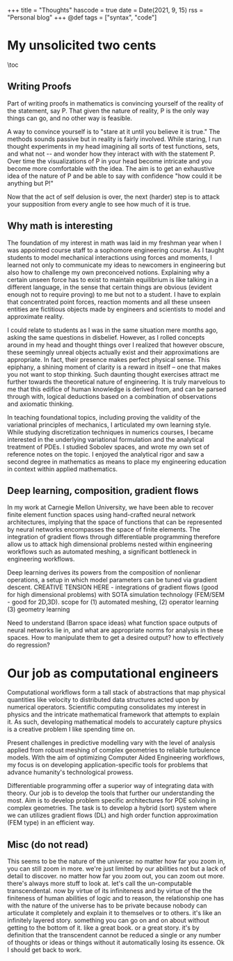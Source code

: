 
+++
title = "Thoughts"
hascode = true
date = Date(2021, 9, 15)
rss = "Personal blog"
+++
@def tags = ["syntax", "code"]

# My unsolicited two cents

\toc

## Writing Proofs
Part of writing proofs in mathematics is convincing yourself of the reality of the statement, say P. That given the nature of reality, P is the only way things can go, and no other way is feasible.

A way to convince yourself is to "stare at it until you believe it is true." The methods sounds passive but in reality is fairly involved. While staring, I run thought experiments in my head imagining all sorts of test functions, sets, and what not -- and wonder how they interact with with the statement P. Over time the visualizations of P in your head become intricate and you become more comfortable with the idea. The aim is to get an exhaustive idea of the nature of P and be able to say with confidence "how could it be anything but P!"

Now that the act of self delusion is over, the next (harder) step is to attack your supposition from every angle to see how much of it is true.

## Why math is interesting
The foundation of my interest in math was laid in my freshman year when I was appointed course staff to a sophomore engineering course. As I taught students to model mechanical interactions using forces and moments, I learned not only to communicate my ideas to newcomers in engineering but also how to challenge my own preconceived notions. Explaining why a certain unseen force has to exist to maintain equilibrium is like talking in a different language, in the sense that certain things are obvious (evident enough not to require proving) to me but not to a student. I have to explain that concentrated point forces, reaction moments and all these unseen entities are fictitious objects made by engineers and scientists to model and approximate reality.

I could relate to students as I was in the same situation mere months ago, asking the same questions in disbelief. However, as I rolled concepts around in my head and thought things over I realized that however obscure, these seemingly unreal objects actually exist and their approximations are appropriate. In fact, their presence makes perfect physical sense. This epiphany, a shining moment of clarity is a reward in itself – one that makes you not want to stop thinking. Such daunting thought exercises attract me further towards the theoretical nature of engineering. It is truly marvelous to me that this edifice of human knowledge is derived from, and can be parsed through with, logical deductions based on a combination of observations and axiomatic thinking.

In teaching foundational topics, including proving the validity of the variational principles of mechanics, I articulated my own learning style. While studying discretization techniques in numerics courses, I became interested in the underlying variational formulation and the analytical treatment of PDEs. I studied Sobolev spaces, and wrote my own set of reference notes on the topic. I enjoyed the analytical rigor and saw a second degree in mathematics as means to place my engineering education in context within applied mathematics.

## Deep learning, composition, gradient flows
In my work at Carnegie Mellon University, we have been able to recover finite element function spaces using hand-crafted neural network architectures, implying that the space of functions that can be represented by neural networks encompasses the space of finite elements. The integration of gradient flows through differentiable programming therefore allow us to attack high dimensional problems nested within engineering workflows such as automated meshing, a significant bottleneck in engineering workflows.

Deep learning derives its powers from the composition of nonlienar operations, a setup in which model parameters can be tuned via gradient descent. CREATIVE TENSION HERE - integrations of gradient flows (good for high dimensional problems) with SOTA simulation technology (FEM/SEM - good for 2D,3D). scope for (1) automated meshing, (2) operator learning (3) geometry learning

Need to understand (Barron space ideas) what function space outputs of neural networks lie in, and what are appropriate norms for analysis in these spaces. How to manipulate them to get a desired output? how to effectively do regression?

# Our job as computational engineers

Computational workflows form a tall stack of abstractions that map physical quantities like velocity to distributed data structures acted upon by numerical operators. Scientific computing consolidates my interest in physics and the intricate mathematical framework that attempts to explain it. As such, developing mathematical models to accurately capture physics is a creative problem I like spending time on.

Present challenges in predictive modelling vary with the level of analysis applied from robust meshing of complex geometries to reliable turbulence models. With the aim of optimizing Computer Aided Engineering workflows, my focus is on developing application-specific tools for problems that advance humanity's technological prowess.

Differentiable programming offer a superior way of integrating data with theory. Our job is to develop the tools that further our understanding the most. Aim is to develop problem specific architectures for PDE solving in complex geometries. The task is to develop a hybrid (sort) system where we can utilizes gradient flows (DL) and high order function approximation (FEM type) in an efficient way.

## Misc (do not read)
This seems to be the nature of the universe: no matter how far you zoom in, you can still zoom in more. we're just limited by our abilities not but a lack of detail to discover. no matter how far you zoom out, you can zoom out more. there's always more stuff to look at. let's call the un-computable transcendental. now by virtue of its infiniteness and by virtue of the the finiteness of human abilities of logic and to reason, the relationship one has with the nature of the universe has to be private because nobody can articulate it completely and explain it to themselves or to others. it's like an infinitely layered story. something you can go on and on about without getting to the bottom of it. like a great book. or a great story. it's by definition that the transcendent cannot be reduced a single or any number of thoughts or ideas or things without it automatically losing its essence. Ok I should get back to work.
